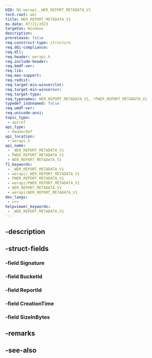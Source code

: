 ```yaml
---
UID: NS:werapi._WER_REPORT_METADATA_V1
tech.root: wer
title: WER_REPORT_METADATA_V1
ms.date: 07/21/2023
targetos: Windows
description: 
prerelease: false
req.construct-type: structure
req.ddi-compliance: 
req.dll: 
req.header: werapi.h
req.include-header: 
req.kmdf-ver: 
req.lib: 
req.max-support: 
req.redist: 
req.target-min-winverclnt: 
req.target-min-winversvr: 
req.target-type: 
req.typenames: WER_REPORT_METADATA_V1, *PWER_REPORT_METADATA_V1
typedef_isUnnamed: false
req.umdf-ver: 
req.unicode-ansi: 
topic_type:
 - apiref
api_type:
 - HeaderDef
api_location:
 - werapi.h
api_name:
 - _WER_REPORT_METADATA_V1
 - PWER_REPORT_METADATA_V1
 - WER_REPORT_METADATA_V1
f1_keywords:
 - _WER_REPORT_METADATA_V1
 - werapi/_WER_REPORT_METADATA_V1
 - PWER_REPORT_METADATA_V1
 - werapi/PWER_REPORT_METADATA_V1
 - WER_REPORT_METADATA_V1
 - werapi/WER_REPORT_METADATA_V1
dev_langs:
 - c++
helpviewer_keywords:
 - _WER_REPORT_METADATA_V1
---
```


## -description

## -struct-fields

### -field Signature

### -field BucketId

### -field ReportId

### -field CreationTime

### -field SizeInBytes

## -remarks

## -see-also

